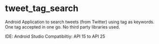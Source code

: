 # tweet_tag_search
Android Application to search tweets (from Twitter) using tag as keywords. 
One tag accepted in one go. No third party libraries used.

IDE: Android Studio
Compatibiltiy: API 15 to API 25
